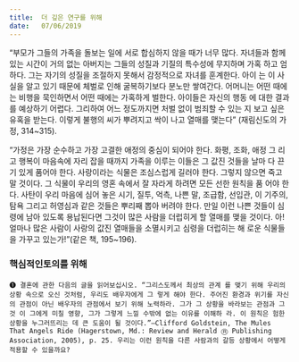 ```yaml
---
title:  더 깊은 연구를 위해
date:   07/06/2019
---
```


“부모가 그들의 가족을 돌보는 일에 서로 합심하지 않을 때가 너무 많다. 자녀들과
함께 있는 시간이 거의 없는 아버지는 그들의 성질과 기질의 특수성에 무지하며 가혹
하고 엄하다. 그는 자기의 성질을 조절하지 못해서 감정적으로 자녀를 훈계한다. 아이
는 이 사실을 알고 있기 때문에 체벌로 인해 굴복하기보다 분노만 쌓여간다. 어머니는
어떤 때에는 비행을 묵인하면서 어떤 때에는 가혹하게 벌한다. 아이들은 자신의 행동
에 대한 결과를 예상하기 어렵다. 그리하여 어느 정도까지면 처벌 없이 범죄할 수 있는
지 보고 싶은 유혹을 받는다. 이렇게 불행의 씨가 뿌려지고 싹이 나고 열매를 맺는다”
(재림신도의 가정, 314~315).

“가정은 가장 순수하고 가장 고결한 애정의 중심이 되어야 한다. 화평, 조화, 애정 그
리고 행복이 마음속에 자리 잡을 때까지 가족을 이루는 이들은 그 값진 것들을 날마
다 끈기 있게 품어야 한다. 사랑이라는 식물은 조심스럽게 길러야 한다. 그렇지 않으면
죽고 말 것이다. 그 식물이 우리의 영혼 속에서 잘 자라게 하려면 모든 선한 원칙을 품
어야 한다. 사탄이 우리 마음에 심어 놓은 시기, 질투, 억측, 나쁜 말, 조급함, 선입관, 이
기주의, 탐욕 그리고 허영심과 같은 것들은 뿌리째 뽑아 버려야 한다. 만일 이런 나쁜
것들이 심령에 남아 있도록 용납된다면 그것이 많은 사람을 더럽히게 할 열매를 맺을
것이다. 아! 얼마나 많은 사람이 사랑의 값진 열매들을 소멸시키고 심령을 더럽히는 해
로운 식물들을 가꾸고 있는가!”(같은 책, 195~196).

### 핵심적인토의를 위해

`➊ 결혼에 관한 다음의 글을 읽어보십시오. “그리스도께서 최상의 관계
를 맺기 위해 우리의 상황 속으로 오신 것처럼, 우리도 배우자에게 그
렇게 해야 한다. 주어진 환경과 위기를 자신의 관점이 아닌 배우자의
관점에서 보기 위해 노력하라. 그가 그 상황을 바라보는 관점과 그것
이 그에게 미칠 영향, 그가 그렇게 느낄 수밖에 없는 이유를 이해하
라. 이 원칙은 험한 상황을 누그러뜨리는 데 큰 도움이 될 것이다.”—Clifford Goldstein, The Mules
That Angels Ride (Hagerstown, Md.: Review and Herald Ⓡ Publishing Association, 2005), p. 25. 우리는 이런 원칙을
다른 사람과의 갈등 상황에서 어떻게 적용할 수 있을까요?`

